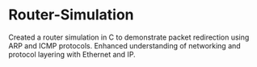 # Router-Simulation
Created a router simulation in C to demonstrate packet redirection using ARP and ICMP protocols. Enhanced understanding of networking and protocol layering with Ethernet and IP.

